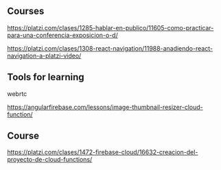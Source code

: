 ## Courses

https://platzi.com/clases/1285-hablar-en-publico/11605-como-practicar-para-una-conferencia-exposicion-o-d/

https://platzi.com/clases/1308-react-navigation/11988-anadiendo-react-navigation-a-platzi-video/

## Tools for learning

webrtc

https://angularfirebase.com/lessons/image-thumbnail-resizer-cloud-function/

## Course

https://platzi.com/clases/1472-firebase-cloud/16632-creacion-del-proyecto-de-cloud-functions/
